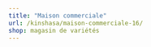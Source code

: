 ```yaml
---
title: "Maison commerciale"
url: /kinshasa/maison-commerciale-16/
shop: magasin de variétés
---
```

